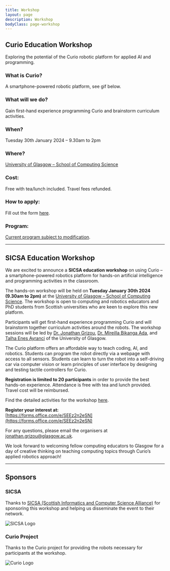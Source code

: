 ```yaml
---
title: Workshop
layout: page
description: Workshop
bodyClass: page-workshop
---
```


## Curio Education Workshop

Exploring the potential of the Curio robotic platform for applied AI and programming.

### What is Curio?
A smartphone-powered robotic platform, see gif below.

### What will we do?
Gain first-hand experience programming Curio and brainstorm curriculum activities.

### When?
Tuesday 30th January 2024 – 9.30am to 2pm

### Where?
[University of Glasgow – School of Computing Science](https://maps.app.goo.gl/rWCDCary3sqTxmtH7)

### Cost:
Free with tea/lunch included. Travel fees refunded.

### How to apply:
Fill out the form [here](https://forms.office.com/e/SEEz2n2eSN).

### Program:
[Current program subject to modification](https://docs.google.com/document/d/19iu2C05iWUsMf_X7Ydq1fcTGqHo8CQBUEQvmkxjEs4Y/edit?usp=sharing).

---

## SICSA Education Workshop

We are excited to announce a **SICSA education workshop** on using Curio – a smartphone-powered robotics platform for hands-on artificial intelligence and programming activities in the classroom.

The hands-on workshop will be held on **Tuesday January 30th 2024 (9.30am to 2pm)** at the [University of Glasgow – School of Computing Science](https://maps.app.goo.gl/rWCDCary3sqTxmtH7). The workshop is open to computing and robotics educators and PhD students from Scottish universities who are keen to explore this new platform.

Participants will get first-hand experience programming Curio and will brainstorm together curriculum activities around the robots. The workshop sessions will be led by [Dr. Jonathan Grizou](http://jgrizou.com), [Dr. Mireilla Bikanga Ada](https://www.gla.ac.uk/schools/computing/staff/mireillabikangaada/), and [Talha Enes Ayranci](https://talhayranci.com/) of the University of Glasgow.

The Curio platform offers an affordable way to teach coding, AI, and robotics. Students can program the robot directly via a webpage with access to all sensors. Students can learn to turn the robot into a self-driving car via computer vision or learn principles of user interface by designing and testing tactile controllers for Curio.

**Registration is limited to 20 participants** in order to provide the best hands-on experience. Attendance is free with tea and lunch provided. Travel cost will be reimbursed.

Find the detailed activities for the workshop [here](https://docs.google.com/document/d/19iu2C05iWUsMf_X7Ydq1fcTGqHo8CQBUEQvmkxjEs4Y/edit?usp=sharing).

**Register your interest at:**  
[https://forms.office.com/e/SEEz2n2eSN](https://forms.office.com/e/SEEz2n2eSN)

For any questions, please email the organisers at [jonathan.grizou@glasgow.ac.uk](mailto:jonathan.grizou@glasgow.ac.uk).

We look forward to welcoming fellow computing educators to Glasgow for a day of creative thinking on teaching computing topics through Curio’s applied robotics approach!

---

## Sponsors

### SICSA
Thanks to [SICSA (Scottish Informatics and Computer Science Alliance)](https://www.sicsa.ac.uk) for sponsoring this workshop and helping us disseminate the event to their network.

![SICSA Logo](https://trycurio.com/wp-content/uploads/2023/12/SICSA-300x145.png)

### Curio Project
Thanks to the Curio project for providing the robots necessary for participants at the workshop.

![Curio Logo](https://trycurio.com/wp-content/uploads/2023/12/cuiro_text-150x150.png)
